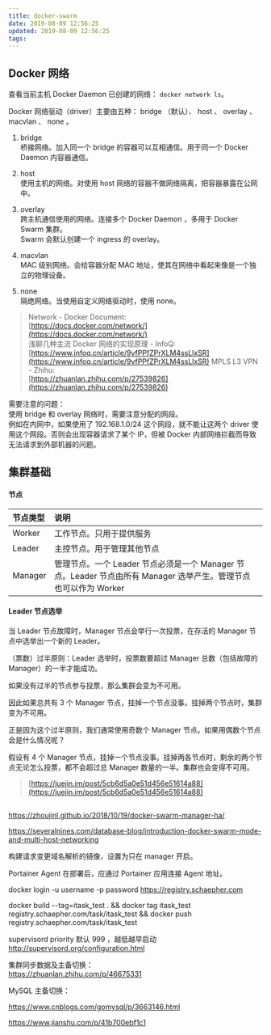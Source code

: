 ```yaml
---
title: docker-swarm
date: 2019-08-09 12:56:25
updated: 2019-08-09 12:56:25
tags:
---
```


## Docker 网络

查看当前主机 Docker Daemon 已创建的网络： `docker network ls`。

Docker 网络驱动（driver）主要由五种： bridge （默认）、 host 、 overlay 、 macvlan 、 none 。

1. bridge    
   桥接网络。加入同一个 bridge 的容器可以互相通信。用于同一个 Docker Daemon 内容器通信。

2. host  
   使用主机的网络。对使用 host 网络的容器不做网络隔离，把容器暴露在公网中。

3. overlay  
   跨主机通信使用的网络。连接多个 Docker Daemon ，多用于 Docker Swarm 集群。  
   Swarm 会默认创建一个 ingress 的 overlay。

4. macvlan  
   MAC 级别网络。会给容器分配 MAC 地址，使其在网络中看起来像是一个独立的物理设备。

5. none  
   隔绝网络。当使用自定义网络驱动时，使用 none。

> Network - Docker Document:  
> [https://docs.docker.com/network/](https://docs.docker.com/network/)  
> 浅聊几种主流 Docker 网络的实现原理 - InfoQ:  
> [https://www.infoq.cn/article/9vfPPfZPrXLM4ssLlxSR](https://www.infoq.cn/article/9vfPPfZPrXLM4ssLlxSR)
> MPLS L3 VPN - Zhihu:  
> [https://zhuanlan.zhihu.com/p/27539826](https://zhuanlan.zhihu.com/p/27539826)

需要注意的问题：  
使用 bridge 和 overlay 网络时，需要注意分配的网段。  
例如在内网中，如果使用了 192.168.1.0/24 这个网段，就不能让这两个 driver 使用这个网段。否则会出现容器请求了某个 IP，但被 Docker 内部网络拦截而导致无法请求到外部机器的问题。

## 集群基础

#### 节点

|节点类型|说明||
|:--|:--|:--|
|Worker|工作节点。只用于提供服务||
|Leader|主控节点。用于管理其他节点||
|Manager|管理节点。一个 Leader 节点必须是一个 Manager 节点。Leader 节点由所有 Manager 选举产生。管理节点也可以作为 Worker||

#### Leader 节点选举

当 Leader 节点故障时，Manager 节点会举行一次投票，在存活的 Manager 节点中选举出一个新的 Leader。

（票数）过半原则：Leader 选举时，投票数要超过 Manager 总数（包括故障的 Manager）的一半才能成功。  

如果没有过半的节点参与投票，那么集群会变为不可用。

因此如果总共有 3 个 Manager 节点，挂掉一个节点没事。挂掉两个节点时，集群变为不可用。

正是因为这个过半原则，我们通常使用奇数个 Manager 节点。如果用偶数个节点会是什么情况呢？  

假设有 4 个 Manager 节点，挂掉一个节点没事。挂掉两各节点时，剩余的两个节点无论怎么投票，都不会超过总 Manager 数量的一半。集群也会变得不可用。

> [https://juejin.im/post/5cb6d5a0e51d456e51614a88](https://juejin.im/post/5cb6d5a0e51d456e51614a88)

## 



https://zhoujinl.github.io/2018/10/19/docker-swarm-manager-ha/

https://severalnines.com/database-blog/introduction-docker-swarm-mode-and-multi-host-networking


构建请求变更域名解析的镜像，设置为只在 manager 开启。

Portainer Agent 在部署后，应通过 Portainer 应用连接 Agent 地址。

docker login -u username -p password https://registry.schaepher.com

docker build --tag=itask_test . && docker tag itask_test registry.schaepher.com/task/itask_test && docker push registry.schaepher.com/task/itask_test

supervisord priority 默认 999 ，越低越早启动
http://supervisord.org/configuration.html


集群同步数据及主备切换：  
https://zhuanlan.zhihu.com/p/46675331

MySQL 主备切换：

https://www.cnblogs.com/gomysql/p/3663146.html

https://www.jianshu.com/p/41b700ebf1c1